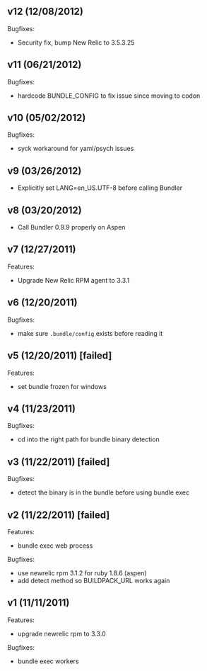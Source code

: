 ## v12 (12/08/2012)

Bugfixes:

* Security fix, bump New Relic to 3.5.3.25

## v11 (06/21/2012)

Bugfixes:

* hardcode BUNDLE_CONFIG to fix issue since moving to codon

## v10 (05/02/2012)

Bugfixes:

* syck workaround for yaml/psych issues

## v9 (03/26/2012)

* Explicitly set LANG=en_US.UTF-8 before calling Bundler

## v8 (03/20/2012)

* Call Bundler 0.9.9 properly on Aspen

## v7 (12/27/2011)

Features:

* Upgrade New Relic RPM agent to 3.3.1

## v6 (12/20/2011)

Bugfixes:

* make sure `.bundle/config` exists before reading it

## v5 (12/20/2011) [failed]

Features:

* set bundle frozen for windows

## v4 (11/23/2011)

Bugfixes:

* cd into the right path for bundle binary detection

## v3 (11/22/2011) [failed]

Bugfixes:

* detect the binary is in the bundle before using bundle exec

## v2 (11/22/2011) [failed]

Features:

* bundle exec web process

Bugfixes:

* use newrelic rpm 3.1.2 for ruby 1.8.6 (aspen)
* add detect method so BUILDPACK_URL works again

## v1 (11/11/2011)

Features:

* upgrade newrelic rpm to 3.3.0

Bugfixes:

* bundle exec workers
